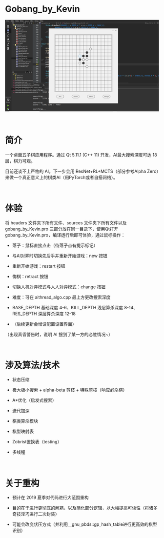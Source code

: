 # Gobang_by_Kevin

![截图](./images/screenshot.png)

<br>


# 简介

一个桌面五子棋应用程序。通过 Qt 5.11.1 (C++ 11) 开发，AI最大搜索深度可达 18 层，棋力可观。

目前还谈不上严格的 AI。下一步会用 ResNet+RL+MCTS（部分参考Alpha Zero）来做一个真正意义上的棋类AI（用PyTorch或者自搭网络）。

<br>


# 体验

将 headers 文件夹下所有文件、sources 文件夹下所有文件以及 gobang_by_Kevin.pro 三部分放在同一目录下，使用Qt打开 gobang_by_Kevin.pro，编译运行后即可体验，通过鼠标操作：
- 落子：鼠标直接点击（待落子点有提示标记）
- 与AI对弈时切换先后手并重新开始游戏：new 按钮
- 重新开始游戏：restart 按钮
- 悔棋：retract 按钮
- 切换人机对弈模式与人人对弈模式：change 按钮

- 难度：可在 aithread_algo.cpp 最上方更改搜索深度
- BASE_DEPTH 基础深度 4-6、KILL_DEPTH 浅层算杀深度 8-14、RES_DEPTH 深层算杀深度 12-18
- （后续更新会增设配置设置界面）

（出现真香警告时，说明 AI 搜到了某一方的必胜情况~）

<br>


# 涉及算法/技术

- 状态压缩

- 极大极小搜索 + alpha-beta 剪枝 + 特殊剪枝（响应必杀棋）

- A*优化（启发式搜索）

- 迭代加深

- 棋类算杀模块

- 棋型映射表

- Zobrist置换表（testing）

- 多线程

<br>


# 关于重构

- 预计在 2019 夏季对代码进行大范围重构

- 目的在于进行更彻底的解耦，以及简化部分逻辑，以大幅提高可读性（将诸多奇技淫巧进行二次封装）

- 可能会改变状压方式（并利用__gnu_pbds::gp_hash_table进行更高效的棋型识别）



